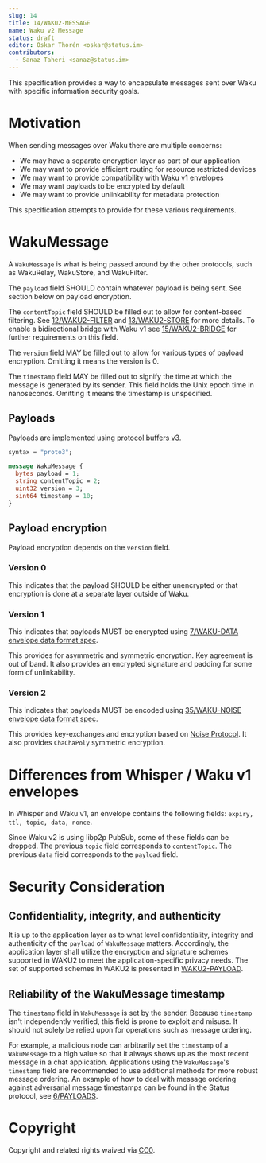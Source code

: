 ```yaml
---
slug: 14
title: 14/WAKU2-MESSAGE
name: Waku v2 Message
status: draft
editor: Oskar Thorén <oskar@status.im>
contributors:
  - Sanaz Taheri <sanaz@status.im>
---
```


This specification provides a way to encapsulate messages sent over Waku with specific information security goals.

# Motivation

When sending messages over Waku there are multiple concerns:
- We may have a separate encryption layer as part of our application
- We may want to provide efficient routing for resource restricted devices
- We may want to provide compatibility with Waku v1 envelopes
- We may want payloads to be encrypted by default
- We may want to provide unlinkability for metadata protection

This specification attempts to provide for these various requirements.

# WakuMessage

A `WakuMessage` is what is being passed around by the other protocols, such as WakuRelay, WakuStore, and WakuFilter.

The `payload` field SHOULD contain whatever payload is being sent. See section below on payload encryption.

The `contentTopic` field SHOULD be filled out to allow for content-based filtering.
See [12/WAKU2-FILTER](/spec/12) and [13/WAKU2-STORE](/spec/13) for more details.
To enable a bidirectional bridge with Waku v1 see [15/WAKU2-BRIDGE](/spec/15) for further requirements on this field.

The `version` field MAY be filled out to allow for various types of payload encryption.
Omitting it means the version is 0.

The `timestamp` field MAY be filled out to signify the time at which the message is generated by its sender. 
This field holds the Unix epoch time in nanoseconds. 
Omitting it means the timestamp is unspecified.

## Payloads

Payloads are implemented using [protocol buffers v3](https://developers.google.com/protocol-buffers/).

```protobuf
syntax = "proto3";

message WakuMessage {
  bytes payload = 1;
  string contentTopic = 2;
  uint32 version = 3;
  sint64 timestamp = 10;
}
```

## Payload encryption

Payload encryption depends on the `version` field.

### Version 0

This indicates that the payload SHOULD be either unencrypted or that encryption is done at a separate layer outside of Waku.

### Version 1

This indicates that payloads MUST be encrypted using [7/WAKU-DATA envelope data format spec](/spec/7).

This provides for asymmetric and symmetric encryption.
Key agreement is out of band.
It also provides an encrypted signature and padding for some form of unlinkability.

### Version 2

This indicates that payloads MUST be encoded using [35/WAKU-NOISE envelope data format spec](/spec/35).

This provides key-exchanges and encryption based on [Noise Protocol](http://www.noiseprotocol.org/noise.html). 
It also provides `ChaChaPoly` symmetric encryption.

# Differences from Whisper / Waku v1 envelopes

In Whisper and Waku v1, an envelope contains the following fields: `expiry, ttl, topic, data, nonce`.

Since Waku v2 is using libp2p PubSub, some of these fields can be dropped.
The previous `topic` field corresponds to `contentTopic`.
The previous `data` field corresponds to the `payload` field.

# Security Consideration

## Confidentiality, integrity, and authenticity 
It is up to the application layer as to what level confidentiality, integrity and authenticity of the `payload` of `WakuMessage` matters. 
Accordingly, the application layer shall utilize the encryption and signature schemes supported in WAKU2 to meet the application-specific privacy needs.
The set of supported schemes in WAKU2 is presented in [WAKU2-PAYLOAD](/spec/26).

## Reliability of the WakuMessage timestamp

The `timestamp` field in `WakuMessage` is set by the sender.
Because `timestamp` isn't independently verified, this field is prone to exploit and misuse.
It should not solely be relied upon for operations such as message ordering.

For example, a malicious node can arbitrarily set the  `timestamp` of a `WakuMessage` to a high value so that it always shows up as the most recent message in a chat application.
Applications using the `WakuMessage`'s `timestamp` field are recommended to use additional methods for more robust message ordering.
An example of how to deal with message ordering against adversarial message timestamps can be found in the Status protocol, see [6/PAYLOADS](https://specs.status.im/spec/6#clock-vs-timestamp-and-message-ordering).

# Copyright

Copyright and related rights waived via [CC0](https://creativecommons.org/publicdomain/zero/1.0/).
